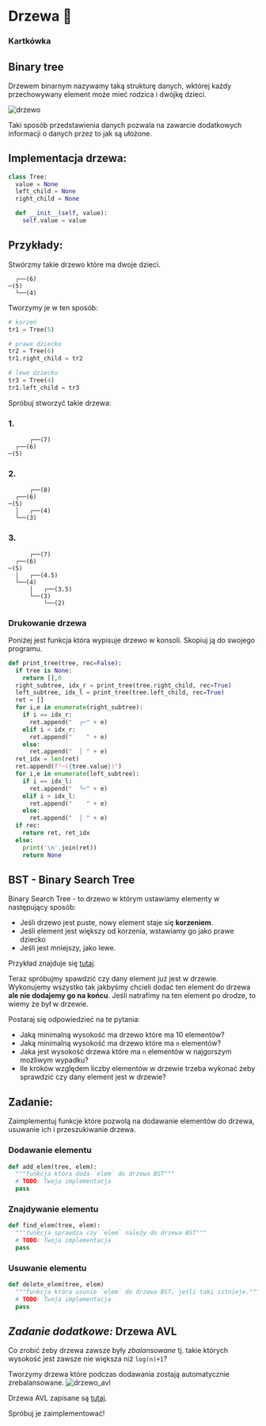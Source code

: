 # Drzewa 🌳

### Kartkówka
<!-- jakieś zadanie na stosy -->


## Binary tree

Drzewem binarnym nazywamy taką strukturę danych, wktórej każdy przechowywany element może mieć rodzica i dwójkę dzieci.

![drzewo](/lekcja7/binary_search_tree.png)


Taki sposób przedstawienia danych pozwala na zawarcie dodatkowych informacji o danych przez to jak są ułożone.

## Implementacja drzewa:

```python
class Tree:
  value = None
  left_child = None
  right_child = None

  def __init__(self, value):
    self.value = value  
```

## Przykłady:

Stwórzmy takie drzewo które ma dwoje dzieci.
```
  ┌──(6)
─(5)
  └──(4)
```
Tworzymy je w ten sposób:
```python
# korzeń
tr1 = Tree(5)

# prawe dziecko
tr2 = Tree(6)
tr1.right_child = tr2

# lewe dziecko
tr3 = Tree(4)
tr1.left_child = tr3
```

Spróbuj stworzyć takie drzewa:
### 1.
```
      ┌──(7)
  ┌──(6)
─(5)
```

### 2.
```
      ┌──(8)
  ┌──(6)
─(5)
  │   ┌──(4)
  └──(3)
```

### 3.
```
      ┌──(7)
  ┌──(6)
─(5)
  │   ┌──(4.5)
  └──(4)
      │   ┌──(3.5)
      └──(3)
          └──(2)
```

### Drukowanie drzewa

Poniżej jest funkcja która wypisuje drzewo w konsoli. Skopiuj ją do swojego programu.

```python
def print_tree(tree, rec=False):
  if tree is None:
    return [],0
  right_subtree, idx_r = print_tree(tree.right_child, rec=True)
  left_subtree, idx_l = print_tree(tree.left_child, rec=True)
  ret = []
  for i,e in enumerate(right_subtree):
    if i == idx_r:
      ret.append("  ┌─" + e)
    elif i < idx_r:
      ret.append("    " + e)
    else:
      ret.append("  │ " + e)
  ret_idx = len(ret)
  ret.append(f"─({tree.value})")
  for i,e in enumerate(left_subtree):
    if i == idx_l:
      ret.append("  └─" + e)
    elif i > idx_l:
      ret.append("    " + e)
    else:
      ret.append("  │ " + e)
  if rec:
    return ret, ret_idx
  else:
    print('\n'.join(ret))
    return None
```

## BST - Binary Search Tree

Binary Search Tree - to drzewo w którym ustawiamy elementy w następujący sposób:
- Jeśli drzewo jest puste, nowy element staje się **korzeniem**.
- Jeśli element jest większy od korzenia, wstawiamy go jako prawe dziecko
- Jeśli jest mniejszy, jako lewe.

Przykład znajduje się [tutaj](http://btv.melezinek.cz/binary-search-tree.html).

Teraz spróbujmy spawdzić czy dany element już jest w drzewie.
Wykonujemy wszystko tak jakbyśmy chcieli dodać ten element do drzewa **ale nie dodajemy go na końcu**. Jeśli natrafimy na ten element po drodze, to wiemy że był w drzewie.

Postaraj się odpowiedzieć na te pytania:

- Jaką minimalną wysokość ma drzewo które ma 10 elementów?
- Jaką minimalną wysokość ma drzewo które ma `n` elementów?
- Jaka jest wysokość drzewa które ma `n` elementów w najgorszym możliwym wypadku?
- Ile kroków względem liczby elementów w drzewie trzeba wykonać żeby sprawdzić czy dany element jest w drzewie?

## Zadanie:
Zaimplementuj funkcje które pozwolą na dodawanie elementów do drzewa, usuwanie ich i przeszukiwanie drzewa.

### Dodawanie elementu
```python
def add_elem(tree, elem):
  """funkcja która doda `elem` do drzewa BST"""
  # TODO: Twoja implementacja
  pass
```

### Znajdywanie elementu
```python
def find_elem(tree, elem):
  """funkcja sprawdza czy `elem` należy do drzewa BST"""
  # TODO: Twoja implementacja
  pass
```

### Usuwanie elementu
```python
def delete_elem(tree, elem)
  """funkcja która usunie `elem` do drzewa BST, jeśli taki istnieje."""
  # TODO: Twoja implementacja
  pass
```

## *Zadanie dodatkowe:* Drzewa AVL
Co zrobić żeby drzewa zawsze były *zbalansowane* tj. takie których wysokość jest zawsze nie większa niż `log(n)+1`?

Tworzymy drzewa które podczas dodawania zostają automatycznie zrebalansowane.
![drzewo_avl](https://upload.wikimedia.org/wikipedia/commons/f/fd/AVL_Tree_Example.gif)

Drzewa AVL zapisane są [tutaj](https://pl.wikipedia.org/wiki/Drzewo_AVL).

Spróbuj je zaimplementować!

